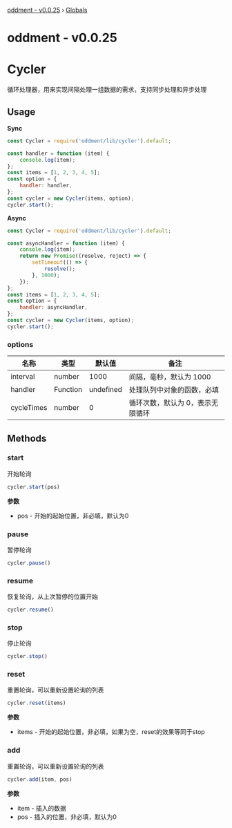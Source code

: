 [oddment - v0.0.25](README.md) › [Globals](globals.md)

# oddment - v0.0.25

# Cycler

循环处理器，用来实现间隔处理一组数据的需求，支持同步处理和异步处理

## Usage

**Sync**

```javascript
const Cycler = require('oddment/lib/cycler').default;

const handler = function (item) {
    console.log(item);
};
const items = [1, 2, 3, 4, 5];
const option = {
    handler: handler,
};
const cycler = new Cycler(items, option);
cycler.start();
```

**Async**

```javascript
const Cycler = require('oddment/lib/cycler').default;

const asyncHandler = function (item) {
    console.log(item);
    return new Promise((resolve, reject) => {
        setTimeout(() => {
            resolve();
        }, 1000);
    });
};
const items = [1, 2, 3, 4, 5];
const option = {
    handler: asyncHandler,
};
const cycler = new Cycler(items, option);
cycler.start();
```

### options

| 名称       | 类型     | 默认值    | 备注                             |
| ---------- | -------- | --------- | -------------------------------- |
| interval   | number   | 1000      | 间隔，毫秒，默认为 1000          |
| handler    | Function | undefined | 处理队列中对象的函数，必填       |
| cycleTimes | number   | 0         | 循环次数，默认为 0，表示无限循环 |

## Methods

### start

开始轮询

```js
cycler.start(pos)
```

**参数**

- pos - 开始的起始位置，非必填，默认为0

### pause

暂停轮询

```js
cycler.pause()
```

### resume

恢复轮询，从上次暂停的位置开始

```js
cycler.resume()
```

### stop

停止轮询

```js
cycler.stop()
```

### reset

重置轮询，可以重新设置轮询的列表

```js
cycler.reset(items)
```

**参数**

- items - 开始的起始位置，非必填，如果为空，reset的效果等同于stop

### add

重置轮询，可以重新设置轮询的列表

```js
cycler.add(item, pos)
```

**参数**

- item - 插入的数据
- pos - 插入的位置，非必填，默认为0
